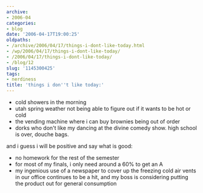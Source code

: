 ```yaml
---
archive:
- 2006-04
categories:
- blog
date: '2006-04-17T19:00:25'
oldpaths:
- /archive/2006/04/17/things-i-dont-like-today.html
- /wp/2006/04/17/things-i-dont-like-today/
- /2006/04/17/things-i-dont-like-today/
- /blog/12
slug: '1145300425'
tags:
- nerdiness
title: 'things i don''t like today:'
---
```


- cold showers in the morning
- utah spring weather not being able to figure out if it wants to be hot
  or cold
- the vending machine where i can buy brownies being out of order
- dorks who don't like my dancing at the divine comedy show. high school
  is over, douche bags.

and i guess i will be positive and say what is good:

- no homework for the rest of the semester
- for most of my finals, i only need around a 60% to get an A
- my ingenious use of a newspaper to cover up the freezing cold air vents in
our office continues to be a hit, and my boss is considering putting the
product out for general consumption

